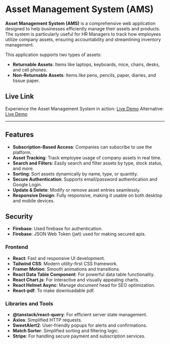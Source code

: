 # Asset Management System (AMS)

**Asset Management System (AMS)** is a comprehensive web application designed to help businesses efficiently manage their assets and products. The system is particularly useful for HR Managers to track how employees utilize company assets, ensuring accountability and streamlining inventory management.

This application supports two types of assets:

- **Returnable Assets**: Items like laptops, keyboards, mice, chairs, desks, and cell phones.
- **Non-Returnable Assets**: Items like pens, pencils, paper, diaries, and tissue paper.

## Live Link

Experience the Asset Management System in action: [Live Demo](https://asset-management-system-f226e.web.app)
Alternative: [Live Demo](https://asset-management-system-f226e.firebaseapp.com)

---

## Features

- **Subscription-Based Access**: Companies can subscribe to use the platform.
- **Asset Tracking**: Track employee usage of company assets in real time.
- **Search and Filters**: Easily search and filter assets by type, stock status, and more.
- **Sorting**: Sort assets dynamically by name, type, or quantity.
- **Secure Authentication**: Supports email/password authentication and Google Login.
- **Update & Delete**: Modify or remove asset entries seamlessly.
- **Responsive Design**: Fully responsive, making it usable on both desktop and mobile devices.

## Security

- **Firebase**: Used firebase for authentication.
- **Firebase**: JSON Web Token (jwt) used for making secured apis.

### Frontend

- **React**: Fast and responsive UI development.
- **Tailwind CSS**: Modern utility-first CSS framework.
- **Framer Motion**: Smooth animations and transitions.
- **React Data Table Component**: For powerful data table functionality.
- **React Chart.js**: For interactive and visually appealing charts.
- **React Helmet Async**: Manage document head for SEO optimization.
- **React-pdf**: To make downloadable pdf.

### Libraries and Tools

- **@tanstack/react-query**: For efficient server state management.
- **Axios**: Simplified HTTP requests.
- **SweetAlert2**: User-friendly popups for alerts and confirmations.
- **Match Sorter**: Simplified sorting and filtering logic.
- **Stripe**: For handling secure payment and subscription services.
